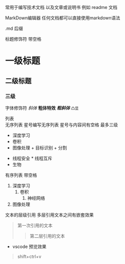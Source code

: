 
常用于编写技术文档 以及文章或说明书
例如 readme 文档

MarkDown编辑器
任何文档都可以直接使用markdown语法   

.md  后缀  

标题修饰符  带空格
# 一级标题
## 二级标题
### 三级

字体修饰符
*斜体*
**粗体特效**
***粗斜体***
`凸显`

列表  
无序列表 星号编写无序列表  星号与内容间有空格  最多三级        
+ 深度学习
+ 卷积
+ 图像处理
      + 目标识别
            + 分割

* 线程安全
      * 线程互斥
* 生物

有序列表  带空格
1. 深度学习
      1. 卷积
            1. 神经网络
5. 图像处理

文本的层级引用   多层引用文本之间有嵌套效果
> 第一次引用的文本
>> 第二层引用的文本

* vscode 预览效果
> shift+ctrl+v

